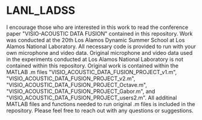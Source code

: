 # LANL_LADSS
I encourage those who are interested in this work to read the conference paper "VISIO-ACOUSTIC DATA FUSION" contained in this 
repository. Work was conducted at the 20th Los Alamos Dynamic Summer School at Los Alamos National Laboratory. All necessary 
code is provided to run with your own microphone and video data. Original microphone and video data used in the experiments 
conducted at Los Alamos National Laboratory is not contained within this repository. Original work is contained within the MATLAB
.m files "VISIO_ACOUSTIC_DATA_FUSION_PROJECT_v1.m", "VISIO_ACOUSTIC_DATA_FUSION_PROJECT_v2.m", 
"VISIO_ACOUSTIC_DATA_FUSION_PROJECT_Octave.m", "VISIO_ACOUSTIC_DATA_FUSION_PROJECT_Gabor.m", and 
"VISIO_ACOUSTIC_DATA_FUSION_PROJECT_users2.m". All additinal MATLAB files and functions needed to run original .m files is 
included in the repository. Please feel free to reach out with any questions or suggestions.
